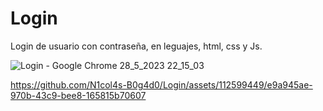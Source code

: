 # Login
Login de usuario con contraseña, en leguajes, html, css y Js.

![Login - Google Chrome 28_5_2023 22_15_03](https://github.com/N1col4s-B0g4d0/Login/assets/112599449/25344640-b682-4b51-93ae-42eab4215b87)


https://github.com/N1col4s-B0g4d0/Login/assets/112599449/e9a945ae-970b-43c9-bee8-165815b70607



